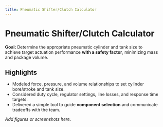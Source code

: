 ```yaml
---
title: Pneumatic Shifter/Clutch Calculator
---
```


# Pneumatic Shifter/Clutch Calculator

**Goal:** Determine the appropriate pneumatic cylinder and tank size to achieve target actuation performance **with a safety factor**, minimizing mass and package volume.

## Highlights
- Modeled force, pressure, and volume relationships to set cylinder bore/stroke and tank size.  
- Considered duty cycle, regulator settings, line losses, and response time targets.  
- Delivered a simple tool to guide **component selection** and communicate tradeoffs with the team.

_Add figures or screenshots here._